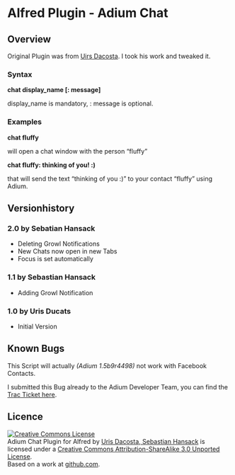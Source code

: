 # Alfred Plugin - Adium Chat

## Overview

Original Plugin was from [Uirs Dacosta](http://urisdacosta.tumblr.com/post/13767011309/alfred-extension-for-adium-chat).
I took his work and tweaked it.
### Syntax 
**chat display_name [: message]**

display_name is mandatory,
: message is optional.


### Examples
**chat fluffy**

will open a chat window with the person “fluffy”

**chat fluffy: thinking of you! :)**

that will send the text “thinking of you :)” to your contact “fluffy” using Adium.

## Versionhistory

### 2.0 by Sebatian Hansack
- Deleting Growl Notifications
- New Chats now open in new Tabs
- Focus is set automatically

### 1.1 by Sebastian Hansack
- Adding Growl Notification

### 1.0 by Uris Ducats
- Initial Version

## Known Bugs
This Script will actually *(Adium 1.5b9r4498)* not work with Facebook Contacts.

I submitted this Bug already to the Adium Developer Team,
you can find the [Trac Ticket here](http://trac.adium.im/ticket/15768).


## Licence
<a rel="license" href="http://creativecommons.org/licenses/by-sa/3.0/"><img alt="Creative Commons License" style="border-width:0" src="http://i.creativecommons.org/l/by-sa/3.0/88x31.png" /></a><br /><span xmlns:dct="http://purl.org/dc/terms/" href="http://purl.org/dc/dcmitype/Dataset" property="dct:title" rel="dct:type">Adium Chat Plugin for Alfred</span> by <a xmlns:cc="http://creativecommons.org/ns#" href="https://github.com/Detmud/Alfred-Extension---Adium-Chat" property="cc:attributionName" rel="cc:attributionURL">Uris Dacosta, Sebastian Hansack</a> is licensed under a <a rel="license" href="http://creativecommons.org/licenses/by-sa/3.0/">Creative Commons Attribution-ShareAlike 3.0 Unported License</a>.<br />Based on a work at <a xmlns:dct="http://purl.org/dc/terms/" href="https://github.com/Detmud/Alfred-Extension---Adium-Chat" rel="dct:source">github.com</a>.